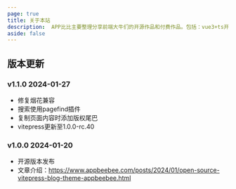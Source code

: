 ```yaml
---
page: true
title: 关于本站
description:  APP比比主要整理分享前端大牛们的开源作品和付费作品。包括：vue3+ts开源项目、小程序开源作品、AIGC开源项目、对开发有帮助的设计源文件等
aside: false
---
```


<About />

## 版本更新

### v1.1.0 2024-01-27
- 修复烟花兼容
- 搜索使用pagefind插件
- 复制页面内容时添加版权尾巴
- vitepress更新至1.0.0-rc.40

### v1.0.0 2024-01-20

- 开源版本发布
- 文章介绍：https://www.appbeebee.com/posts/2024/01/open-source-vitepress-blog-theme-appbeebee.html

